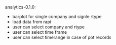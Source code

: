 analytics-0.1.0:
- barplot for single company and signle rtype
- load data from rapi
- user can select company and rtype
- user can select time frame
- user can select timerange in case of pot records